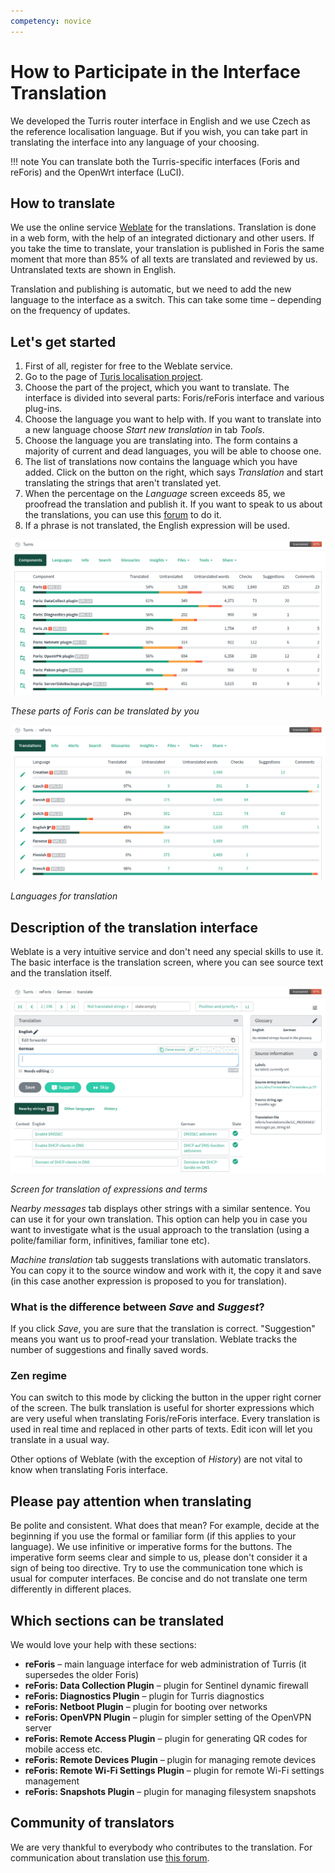 ```yaml
---
competency: novice
---
```

# How to Participate in the Interface Translation

We developed the Turris router interface in English and we use Czech as the
reference localisation language. But if you wish, you can take part in
translating the interface into any language of your choosing.

!!! note
    You can translate both the Turris-specific interfaces (Foris and reForis)
    and the OpenWrt interface (LuCI).

## How to translate

We use the online service [Weblate](https://weblate.org/) for the translations.
Translation is done in a web form, with the help of an integrated dictionary
and other users. If you take the time to translate, your translation is
published in Foris the same moment that more than 85% of all texts are
translated and reviewed by us. Untranslated texts are shown in English.

Translation and publishing is automatic, but we need to add the new language
to the interface as a switch. This can take some time – depending on the
frequency of updates.

## Let's get started

  1. First of all, register for free to the Weblate service.
  2. Go to the page of [Turis localisation project](https://hosted.weblate.org/projects/turris/).
  3. Choose the part of the project, which you want to translate. The interface
     is divided into several parts: Foris/reForis interface and various plug-ins.
  4. Choose the language you want to help with. If you want to translate into
     a new language choose _Start new translation_ in tab _Tools_.
  5. Choose the language you are translating into. The form contains a majority
     of current and dead languages, you will be able to choose one.
  6. The list of translations now contains the language which you have added.
     Click on the button on the right, which says _Translation_ and start
     translating the strings that aren't translated yet.
  7. When the percentage on the _Language_ screen exceeds 85, we proofread the
     translation and publish it. If you want to speak to us about the
     translations, you can use this [forum](https://forum.turris.cz/t/how-to-participate-at-the-foris-interface-translation)
     to do it.
  8. If a phrase is not translated, the English expression will be used.

![These parts of Foris can be translated by you](translatable.png)

_These parts of Foris can be translated by you_

![Languages for translation](languages.png)

_Languages for translation_

## Description of the translation interface

Weblate is a very intuitive service and don't need any special skills to use it.
The basic interface is the translation screen, where you can see source text
and the translation itself.

![Screen for translation of expressions and terms](translation.png)

_Screen for translation of expressions and terms_

_Nearby messages_ tab displays other strings with a similar sentence. You can
use it for your own translation. This option can help you in case you want to
investigate what is the usual approach to the translation (using
a polite/familiar form, infinitives, familiar tone etc).

_Machine translation_ tab suggests translations with automatic translators.
You can copy it to the source window and work with it, the copy it and save
(in this case another expression is proposed to you for translation).

### What is the difference between _Save_ and _Suggest_?
If you click _Save_, you are sure that the translation is correct. "Suggestion"
means you want us to proof-read your translation. Weblate tracks the number of
suggestions and finally saved words.

### Zen regime
You can switch to this mode by clicking the button in the
upper right corner of the screen. The bulk translation is useful for shorter
expressions which are very useful when translating Foris/reForis interface.
Every translation is used in real time and replaced in other parts of texts.
Edit icon will let you translate in a usual way.

Other options of Weblate (with the exception of _History_) are not vital to
know when translating Foris interface.

## Please pay attention when translating

Be polite and consistent. What does that mean? For example, decide at the
beginning if you use the formal or familiar form (if this applies to your
language). We use infinitive or imperative forms for the buttons. The
imperative form seems clear and simple to us, please don't consider it
a sign of being too directive. Try to use the communication tone which is
usual for computer interfaces. Be concise and do not translate one term
differently in different places.

## Which sections can be translated

We would love your help with these sections:

  * **reForis** – main language interface for web administration of Turris (it
    supersedes the older Foris)
  * **reForis: Data Collection Plugin** – plugin for Sentinel dynamic firewall
  * **reForis: Diagnostics Plugin** – plugin for Turris diagnostics
  * **reForis: Netboot Plugin** – plugin for booting over networks
  * **reForis: OpenVPN Plugin** – plugin for simpler setting of the OpenVPN
    server
  * **reForis: Remote Access Plugin** – plugin for generating QR codes for mobile
    access etc.
  * **reForis: Remote Devices Plugin** – plugin for managing remote devices
  * **reForis: Remote Wi-Fi Settings Plugin** – plugin for remote Wi-Fi settings
    management
  * **reForis: Snapshots Plugin** – plugin for managing filesystem snapshots

## Community of translators

We are very thankful to everybody who contributes to the translation. For
communication about translation use [this forum](https://forum.turris.cz/).
